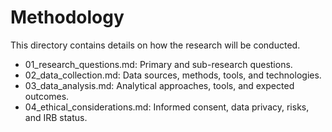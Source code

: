 # Methodology

This directory contains details on how the research will be conducted.

* 01\_research\_questions.md: Primary and sub-research questions.
* 02\_data\_collection.md: Data sources, methods, tools, and technologies.
* 03\_data\_analysis.md: Analytical approaches, tools, and expected
  outcomes.
* 04\_ethical\_considerations.md: Informed consent, data privacy, risks, and
  IRB status.
